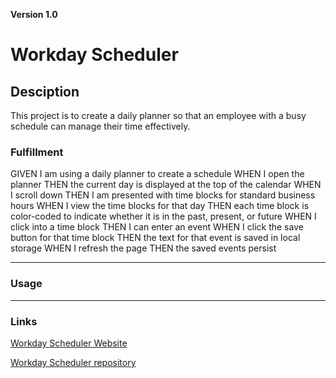 **Version 1.0**  

# Workday Scheduler 
 

## Desciption  


This project is to create a daily planner so that an employee with a busy schedule can manage their time effectively.  

### Fulfillment
GIVEN I am using a daily planner to create a schedule
WHEN I open the planner
THEN the current day is displayed at the top of the calendar
WHEN I scroll down
THEN I am presented with time blocks for standard business hours
WHEN I view the time blocks for that day
THEN each time block is color-coded to indicate whether it is in the past, present, or future
WHEN I click into a time block
THEN I can enter an event
WHEN I click the save button for that time block
THEN the text for that event is saved in local storage
WHEN I refresh the page
THEN the saved events persist
 

- - -   

### Usage  




- - -  

### Links  
 

[Workday Scheduler Website](https://bvenant.github.io/)  

[Workday Scheduler repository](https://github.com/bvenant/work-scheduler) 
